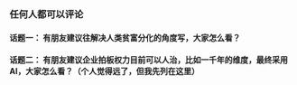 ### 任何人都可以评论

#### 话题一： 有朋友建议往解决人类贫富分化的角度写，大家怎么看？
#### 话题二： 有朋友建议企业拍板权力目前可以人治，比如一千年的维度，最终采用AI，大家怎么看？（个人觉得远了，但我先列在这里）
